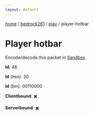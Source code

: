 ```yaml
---
layout: default
---
```


[home](/)  /  [bedrock261](/protocol/bedrock261)  /  [play](/protocol/bedrock261/play)  /  player-hotbar

# Player hotbar

Encode/decode this packet in [Sandbox](../../../sandbox/bedrock261#Play.PlayerHotbar)

**Id**: 48

**Id** (hex): 30

**Id** (bin): 00110000

**Clientbound**: ✖️

**Serverbound**: ✖️
